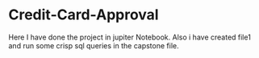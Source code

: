 # Credit-Card-Approval
Here I have done the project in jupiter Notebook.
Also i have created file1 and run some crisp sql queries in the capstone file.
